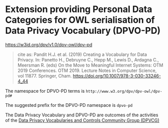 # Extension providing Personal Data Categories for OWL serialisation of Data Privacy Vocabulary (DPVO-PD)

<https://w3id.org/dpv/v1.0/dpv-owl/dpv-pd>

>  cite as: Pandit H.J. et al. (2019) Creating a Vocabulary for Data Privacy. In:  Panetto H., Debruyne C., Hepp M., Lewis D., Ardagna C., Meersman R.  (eds) On the Move to Meaningful Internet Systems: OTM 2019 Conferences.  OTM 2019. Lecture Notes in Computer Science, vol 11877. Springer, Cham.  <https://doi.org/10.1007/978-3-030-33246-4_44>

The namespace for DPVO-PD terms is `http://www.w3.org/dpv/dpv-owl/dpv-pd#`

The suggested prefix for the DPVO-PD namespace is `dpvo-pd`

The Data Privacy Vocabulary and DPVO-PD are outcomes of the activities of the [Data Privacy Vocabularies and Controls Community Group (DPVCG)](https://www.w3.org/community/dpvcg/) 

